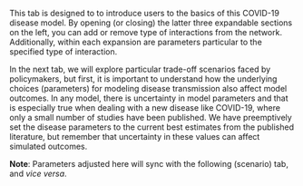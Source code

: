This tab is designed to to introduce users to the basics of this COVID-19
disease model. By opening (or closing) the latter three expandable sections on
the left, you can add or remove type of interactions from the network.
Additionally, within each expansion are parameters particular to the specified
type of interaction.

In the next tab, we will explore particular trade-off scenarios faced by
policymakers, but first, it is important to understand how the underlying
choices (parameters) for modeling disease transmission also affect model
outcomes. In any model, there is uncertainty in model parameters and that is
especially true when dealing with a new disease like COVID-19, where only a
small number of studies have been published. We have preemptively set the
disease parameters to the current best estimates from the published literature,
but remember that uncertainty in these values can affect simulated outcomes.

**Note**: Parameters adjusted here will sync with the following (scenario) tab, and *vice versa*.
